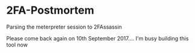 # 2FA-Postmortem
Parsing the meterpreter session to 2FAssassin 

Please come back again on 10th September 2017....
I'm busy building this tool now
